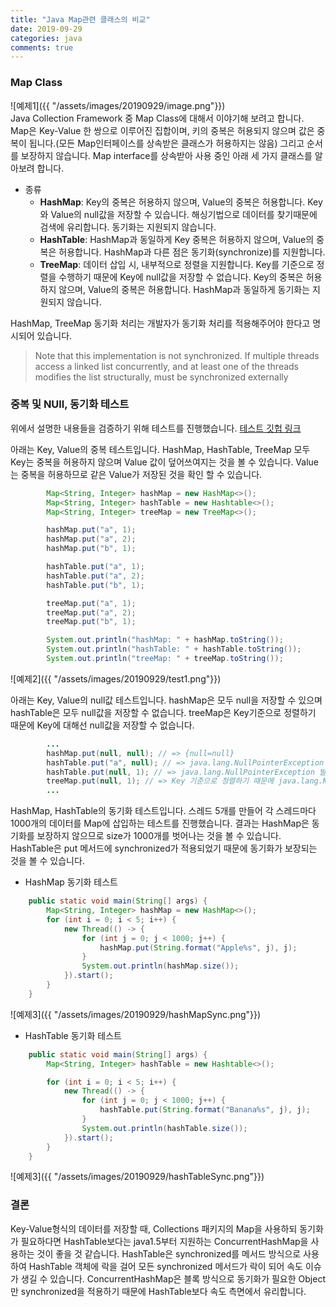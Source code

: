 ```yaml
---
title: "Java Map관련 클래스의 비교"
date: 2019-09-29
categories: java
comments: true
---
```


### Map Class
![예제1]({{ "/assets/images/20190929/image.png"}})  
Java Collection Framework 중 Map Class에 대해서 이야기해 보려고 합니다.  
Map은 Key-Value 한 쌍으로 이루어진 집합이며, 키의 중복은 허용되지 않으며 값은 중복이 됩니다.(모든 Map인터페이스를 상속받은 클래스가 허용하지는 않음) 그리고 순서를 보장하지 않습니다. Map interface를 상속받아 사용 중인 아래 세 가지 클래스를 알아보려 합니다.

- 종류
    - **HashMap**: Key의 중복은 허용하지 않으며, Value의 중복은 허용합니다. Key와 Value의 null값을 저장할 수 있습니다. 해싱기법으로 데이터를 찾기때문에 검색에 유리합니다. 동기화는 지원되지 않습니다.
    - **HashTable**: HashMap과 동일하게 Key 중복은 허용하지 않으며, Value의 중복은 허용합니다. HashMap과 다른 점은 동기화(synchronize)를 지원합니다.
    - **TreeMap**: 데이터 삽입 시, 내부적으로 정렬을 지원합니다. Key를 기준으로 정렬을 수행하기 때문에 Key에 null값을 저장할 수 없습니다. Key의 중복은 허용하지 않으며, Value의 중복은 허용합니다. HashMap과 동일하게 동기화는 지원되지 않습니다.

HashMap, TreeMap 동기화 처리는 개발자가 동기화 처리를 적용해주어야 한다고 명시되어 있습니다.
> Note that this implementation is not synchronized.
> If multiple threads access a linked list concurrently, and at least one of the threads modifies the list structurally, must be synchronized externally

### 중복 및 NUll, 동기화 테스트
위에서 설명한 내용들을 검증하기 위해 테스트를 진행했습니다. [테스트 깃헙 링크](https://github.com/rerewww/java-tips/tree/master/src/collections/map)

아래는 Key, Value의 중복 테스트입니다. HashMap, HashTable, TreeMap 모두 Key는 중복을 허용하지 않으며 Value 값이 덮어쓰여지는 것을 볼 수 있습니다. Value는 중복을 허용하므로 같은 Value가 저장된 것을 확인 할 수 있습니다.

```java
        Map<String, Integer> hashMap = new HashMap<>();
        Map<String, Integer> hashTable = new Hashtable<>();
        Map<String, Integer> treeMap = new TreeMap<>();

        hashMap.put("a", 1);
        hashMap.put("a", 2);
        hashMap.put("b", 1);

        hashTable.put("a", 1);
        hashTable.put("a", 2);
        hashTable.put("b", 1);

        treeMap.put("a", 1);
        treeMap.put("a", 2);
        treeMap.put("b", 1);

        System.out.println("hashMap: " + hashMap.toString());
        System.out.println("hashTable: " + hashTable.toString());
        System.out.println("treeMap: " + treeMap.toString());
```
![예제2]({{ "/assets/images/20190929/test1.png"}})



아래는 Key, Value의 null값 테스트입니다. hashMap은 모두 null을 저장할 수 있으며 hashTable은 모두 null값을 저장할 수 없습니다. treeMap은 Key기준으로 정렬하기 때문에 Key에 대해선 null값을 저장할 수 없습니다.

```java
		...
		hashMap.put(null, null); // => {null=null}
        hashTable.put("a", null); // => java.lang.NullPointerException 발생
		hashTable.put(null, 1); // => java.lang.NullPointerException 발생
		treeMap.put(null, 1); // => Key 기준으로 정렬하기 때문에 java.lang.NullPointerException 발생
		...
```



HashMap, HashTable의 동기화 테스트입니다. 스레드 5개를 만들어 각 스레드마다 1000개의 데이터를 Map에 삽입하는 테스트를 진행했습니다. 결과는 HashMap은 동기화를 보장하지 않으므로 size가 1000개를 벗어나는 것을 볼 수 있습니다. HashTable은 put 메서드에 synchronized가 적용되었기 때문에 동기화가 보장되는 것을 볼 수 있습니다.

- HashMap 동기화 테스트

```java
    public static void main(String[] args) {
        Map<String, Integer> hashMap = new HashMap<>();
        for (int i = 0; i < 5; i++) {
            new Thread(() -> {
                for (int j = 0; j < 1000; j++) {
                    hashMap.put(String.format("Apple%s", j), j);
                }
                System.out.println(hashMap.size());
            }).start();
        }
    }
```

![예제3]({{ "/assets/images/20190929/hashMapSync.png"}}) 

- HashTable 동기화 테스트

```java
    public static void main(String[] args) {
        Map<String, Integer> hashTable = new Hashtable<>();

        for (int i = 0; i < 5; i++) {
            new Thread(() -> {
                for (int j = 0; j < 1000; j++) {
                    hashTable.put(String.format("Banana%s", j), j);
                }
                System.out.println(hashTable.size());
            }).start();
        }
    }
```

![예제3]({{ "/assets/images/20190929/hashTableSync.png"}}) 

### 결론
Key-Value형식의 데이터를 저장할 때, Collections 패키지의 Map을 사용하되 동기화가 필요하다면 HashTable보다는 java1.5부터 지원하는 ConcurrentHashMap을 사용하는 것이 좋을 것 같습니다. HashTable은 synchronized를 메서드 방식으로 사용하여 HashTable 객체에 락을 걸어 모든 synchronized 메서드가 락이 되어 속도 이슈가 생길 수 있습니다. ConcurrentHashMap은 블록 방식으로 동기화가 필요한 Object만 synchronized을 적용하기 때문에 HashTable보다 속도 측면에서 유리합니다.